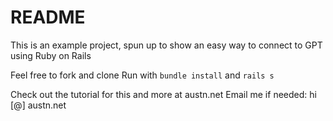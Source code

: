 # README

This is an example project, spun up to show an easy way to connect to GPT using Ruby on Rails

Feel free to fork and clone
Run with `bundle install` and `rails s`

Check out the tutorial for this and more at austn.net
Email me if needed: hi [@] austn.net
